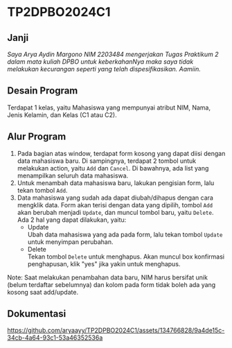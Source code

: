 # TP2DPBO2024C1

## Janji
*Saya Arya Aydin Margono NIM 2203484 mengerjakan
Tugas Praktikum 2 dalam mata kuliah DPBO
untuk keberkahanNya maka saya tidak melakukan kecurangan seperti yang telah dispesifikasikan. Aamiin.*

## Desain Program
Terdapat 1 kelas, yaitu Mahasiswa yang mempunyai atribut NIM, Nama, Jenis Kelamin, dan Kelas (C1 atau C2).

## Alur Program
1. Pada bagian atas window, terdapat form kosong yang dapat diisi dengan data mahasiswa baru. Di sampingnya, terdapat 2 tombol untuk melakukan action, yaitu `Add` dan `Cancel`. Di bawahnya, ada list yang menampilkan seluruh data mahasiswa.
2. Untuk menambah data mahasiswa baru, lakukan pengisian form, lalu tekan tombol `Add`.
3. Data mahasiswa yang sudah ada dapat diubah/dihapus dengan cara mengklik data. Form akan terisi dengan data yang dipilih, tombol `Add` akan berubah menjadi `Update`, dan muncul tombol baru, yaitu `Delete`. Ada 2 hal yang dapat dilakukan, yaitu:
   - Update <br/>
     Ubah data mahasiswa yang ada pada form, lalu tekan tombol `Update` untuk menyimpan perubahan.
   - Delete <br/>
     Tekan tombol `Delete` untuk menghapus. Akan muncul box konfirmasi penghapusan, klik "yes" jika yakin untuk menghapus.

Note: Saat melakukan penambahan data baru, NIM harus bersifat unik (belum terdaftar sebelumnya) dan kolom pada form tidak boleh ada yang kosong saat add/update.

## Dokumentasi


https://github.com/aryaayy/TP2DPBO2024C1/assets/134766828/9a4de15c-34cb-4a64-93c1-53a46352536a

